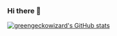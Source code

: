 ### Hi there 👋
[![greengeckowizard's GitHub stats](https://github-readme-stats.vercel.app/api?username=greengeckowizard)](https://github.com/greengeckowizard/github-readme-stats)
<!--
**greengeckowizard/greengeckowizard** is a ✨ _special_ ✨ repository because its `README.md` (this file) appears on your GitHub profile.

Here are some ideas to get you started:

- 🔭 I’m currently working on ...
- 🌱 I’m currently learning ...
- 👯 I’m looking to collaborate on ...
- 🤔 I’m looking for help with ...
- 💬 Ask me about ...
- 📫 How to reach me: ...
- 😄 Pronouns: ...
- ⚡ Fun fact: ...
-->

